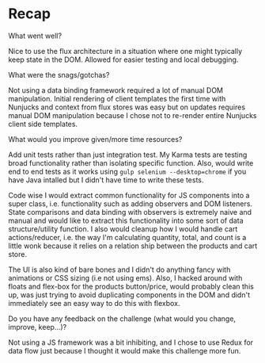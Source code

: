# Recap

What went well?

Nice to use the flux architecture in a situation where one might typically keep state in the DOM. Allowed for easier testing and local debugging.

What were the snags/gotchas?

Not using a data binding framework required a lot of manual DOM manipulation. Initial rendering of client templates the first time with Nunjucks and context from flux stores was easy but on updates requires manual DOM manipulation because I chose not to re-render entire Nunjucks client side templates.

What would you improve given/more time resources?

Add unit tests rather than just integration test. My Karma tests are testing broad functionality rather than isolating specific function. Also, would write end to end tests as it works using `gulp selenium --desktop=chrome` if you have Java intalled but I didn't have time to write these tests.

Code wise I would extract common functionality for JS components into a super class, i.e. functionality such as adding observers and DOM listeners. State comparisons and data binding with observers is extremely naive and manual and would like to extract this functionality into some sort of data structure/utility function. I also would cleanup how I would handle cart actions/reducer, i.e. the way I'm calculating quantity, total, and count is a little wonk because it relies on a relation ship between the products and cart store.

The UI is also kind of bare bones and I didn't do anything fancy with animations or CSS sizing (i.e not using ems). Also, I hacked around with floats and flex-box for the products button/price, would probably clean this up, was just trying to avoid duplicating components in the DOM and didn't immediately see an easy way to do this with flexbox.

Do you have any feedback on the challenge (what would you change, improve, keep…)?

Not using a JS framework was a bit inhibiting, and I chose to use Redux for data flow just because I thought it would make this challenge more fun.
